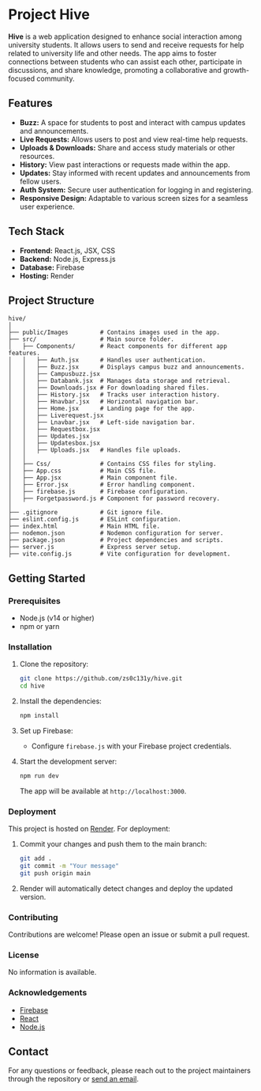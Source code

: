 # Project Hive

**Hive** is a web application designed to enhance social interaction among university students. It allows users to send and receive requests for help related to university life and other needs. The app aims to foster connections between students who can assist each other, participate in discussions, and share knowledge, promoting a collaborative and growth-focused community.

## Features

- **Buzz:** A space for students to post and interact with campus updates and announcements.
- **Live Requests:** Allows users to post and view real-time help requests.
- **Uploads & Downloads:** Share and access study materials or other resources.
- **History:** View past interactions or requests made within the app.
- **Updates:** Stay informed with recent updates and announcements from fellow users.
- **Auth System:** Secure user authentication for logging in and registering.
- **Responsive Design:** Adaptable to various screen sizes for a seamless user experience.

## Tech Stack

- **Frontend:** React.js, JSX, CSS
- **Backend:** Node.js, Express.js
- **Database:** Firebase
- **Hosting:** Render

## Project Structure

```
hive/
│
├── public/Images         # Contains images used in the app.
├── src/                  # Main source folder.
│   ├── Components/       # React components for different app features.
│   │   ├── Auth.jsx      # Handles user authentication.
│   │   ├── Buzz.jsx      # Displays campus buzz and announcements.
│   │   ├── Campusbuzz.jsx
│   │   ├── Databank.jsx  # Manages data storage and retrieval.
│   │   ├── Downloads.jsx # For downloading shared files.
│   │   ├── History.jsx   # Tracks user interaction history.
│   │   ├── Hnavbar.jsx   # Horizontal navigation bar.
│   │   ├── Home.jsx      # Landing page for the app.
│   │   ├── Liverequest.jsx
│   │   ├── Lnavbar.jsx   # Left-side navigation bar.
│   │   ├── Requestbox.jsx
│   │   ├── Updates.jsx
│   │   ├── Updatesbox.jsx
│   │   ├── Uploads.jsx   # Handles file uploads.
│   │
│   ├── Css/              # Contains CSS files for styling.
│   ├── App.css           # Main CSS file.
│   ├── App.jsx           # Main component file.
│   ├── Error.jsx         # Error handling component.
│   ├── firebase.js       # Firebase configuration.
│   ├── Forgetpassword.js # Component for password recovery.
│
├── .gitignore            # Git ignore file.
├── eslint.config.js      # ESLint configuration.
├── index.html            # Main HTML file.
├── nodemon.json          # Nodemon configuration for server.
├── package.json          # Project dependencies and scripts.
├── server.js             # Express server setup.
├── vite.config.js        # Vite configuration for development.
```

## Getting Started

### Prerequisites

- Node.js (v14 or higher)
- npm or yarn

### Installation

1. Clone the repository:

   ```bash
   git clone https://github.com/zs0c131y/hive.git
   cd hive
   ```

2. Install the dependencies:

   ```bash
   npm install
   ```

3. Set up Firebase:
   - Configure `firebase.js` with your Firebase project credentials.

4. Start the development server:

   ```bash
   npm run dev
   ```

   The app will be available at `http://localhost:3000`.

### Deployment

This project is hosted on [Render](https://render.com). For deployment:

1. Commit your changes and push them to the main branch:

   ```bash
   git add .
   git commit -m "Your message"
   git push origin main
   ```

2. Render will automatically detect changes and deploy the updated version.

### Contributing

Contributions are welcome! Please open an issue or submit a pull request.

### License

No information is available.

### Acknowledgements

- [Firebase](https://firebase.google.com/)
- [React](https://reactjs.org/)
- [Node.js](https://nodejs.org/)

## Contact

For any questions or feedback, please reach out to the project maintainers through the repository or [send an email](mailto:info.projecthive@gmail.com).
